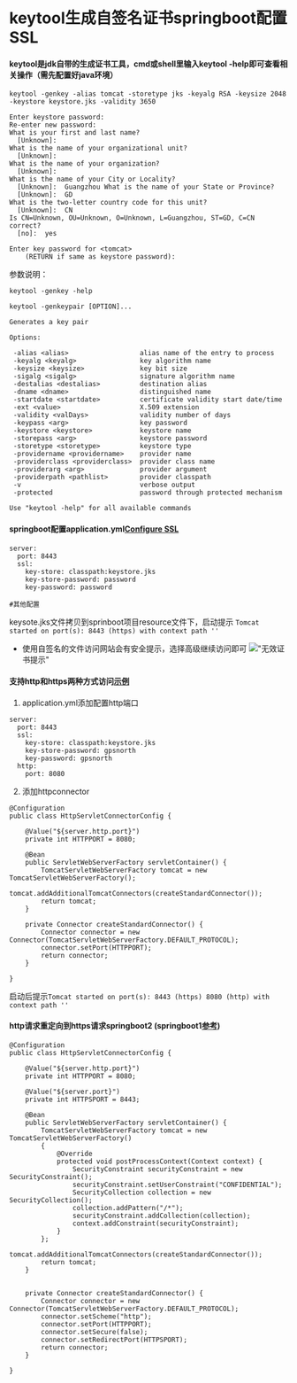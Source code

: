 # keytool生成自签名证书springboot配置SSL

#### keytool是jdk自带的生成证书工具，cmd或shell里输入keytool -help即可查看相关操作（需先配置好java环境）

```
keytool -genkey -alias tomcat -storetype jks -keyalg RSA -keysize 2048 -keystore keystore.jks -validity 3650

Enter keystore password:  
Re-enter new password: 
What is your first and last name?
  [Unknown]:  
What is the name of your organizational unit?
  [Unknown]:  
What is the name of your organization?
  [Unknown]:  
What is the name of your City or Locality?
  [Unknown]:  Guangzhou What is the name of your State or Province?
  [Unknown]:  GD
What is the two-letter country code for this unit?
  [Unknown]:  CN
Is CN=Unknown, OU=Unknown, O=Unknown, L=Guangzhou, ST=GD, C=CN correct?
  [no]:  yes

Enter key password for <tomcat>
	(RETURN if same as keystore password):  
```

参数说明：
```
keytool -genkey -help

keytool -genkeypair [OPTION]...

Generates a key pair

Options:

 -alias <alias>                  alias name of the entry to process
 -keyalg <keyalg>                key algorithm name
 -keysize <keysize>              key bit size
 -sigalg <sigalg>                signature algorithm name
 -destalias <destalias>          destination alias
 -dname <dname>                  distinguished name
 -startdate <startdate>          certificate validity start date/time
 -ext <value>                    X.509 extension
 -validity <valDays>             validity number of days
 -keypass <arg>                  key password
 -keystore <keystore>            keystore name
 -storepass <arg>                keystore password
 -storetype <storetype>          keystore type
 -providername <providername>    provider name
 -providerclass <providerclass>  provider class name
 -providerarg <arg>              provider argument
 -providerpath <pathlist>        provider classpath
 -v                              verbose output
 -protected                      password through protected mechanism

Use "keytool -help" for all available commands
```

#### springboot配置application.yml[Configure SSL](https://docs.spring.io/spring-boot/docs/2.0.7.RELEASE/reference/htmlsingle/#howto-configure-ssl)

```
server:
  port: 8443
  ssl:
    key-store: classpath:keystore.jks
    key-store-password: password
    key-password: password

#其他配置
```
keysote.jks文件拷贝到sprinboot项目resource文件下，启动提示
``` Tomcat started on port(s): 8443 (https) with context path '' ```

- 使用自签名的文件访问网站会有安全提示，选择高级继续访问即可
![](../assets/operating/errcert.png)"无效证书提示"

#### 支持http和https两种方式访问[示例](https://github.com/spring-projects/spring-boot/tree/v2.0.7.RELEASE/spring-boot-samples/spring-boot-sample-tomcat-multi-connectors)

1. application.yml添加配置http端口
```
server:
  port: 8443
  ssl:
    key-store: classpath:keystore.jks
    key-store-password: gpsnorth
    key-password: gpsnorth
  http:
    port: 8080
```
2. 添加httpconnector
```
@Configuration
public class HttpServletConnectorConfig {

    @Value("${server.http.port}")
    private int HTTPPORT = 8080;

    @Bean
    public ServletWebServerFactory servletContainer() {
        TomcatServletWebServerFactory tomcat = new TomcatServletWebServerFactory();
        tomcat.addAdditionalTomcatConnectors(createStandardConnector());
        return tomcat;
    }

    private Connector createStandardConnector() {
        Connector connector = new Connector(TomcatServletWebServerFactory.DEFAULT_PROTOCOL);
        connector.setPort(HTTPPORT);
        return connector;
    }

}
```
启动后提示``Tomcat started on port(s): 8443 (https) 8080 (http) with context path ''``

#### http请求重定向到https请求springboot2 (springboot1[参考](https://www.jianshu.com/p/01c4f7a7b2c5))

```
@Configuration
public class HttpServletConnectorConfig {

    @Value("${server.http.port}")
    private int HTTPPORT = 8080;

    @Value("${server.port}")
    private int HTTPSPORT = 8443;

    @Bean
    public ServletWebServerFactory servletContainer() {
        TomcatServletWebServerFactory tomcat = new TomcatServletWebServerFactory()
        {
            @Override
            protected void postProcessContext(Context context) {
                SecurityConstraint securityConstraint = new SecurityConstraint();
                securityConstraint.setUserConstraint("CONFIDENTIAL");
                SecurityCollection collection = new SecurityCollection();
                collection.addPattern("/*");
                securityConstraint.addCollection(collection);
                context.addConstraint(securityConstraint);
            }
        };
        tomcat.addAdditionalTomcatConnectors(createStandardConnector());
        return tomcat;
    }


    private Connector createStandardConnector() {
        Connector connector = new Connector(TomcatServletWebServerFactory.DEFAULT_PROTOCOL);
        connector.setScheme("http");
        connector.setPort(HTTPPORT);
        connector.setSecure(false);
        connector.setRedirectPort(HTTPSPORT);
        return connector;
    }

}
```

